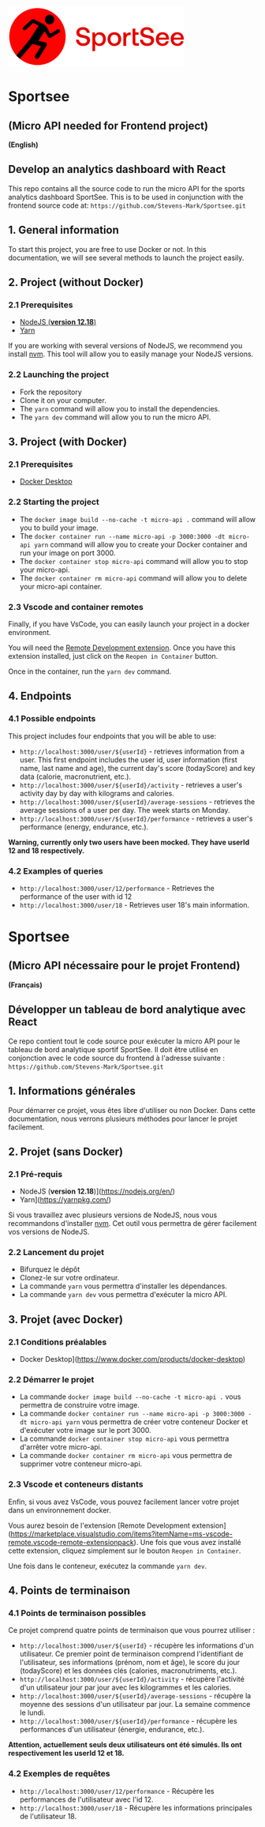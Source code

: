 ![SportSee](sportsSee_logo.svg)


# Sportsee
## (Micro API needed for Frontend project) 
**(English)**

## Develop an analytics dashboard with React

This repo contains all the source code to run the micro API for the sports analytics dashboard SportSee.
This is to be used in conjunction with the frontend source code at:
 `https://github.com/Stevens-Mark/Sportsee.git`

## 1. General information

To start this project, you are free to use Docker or not. In this documentation, we will see several methods to launch the project easily.

## 2. Project (**without Docker**)

### 2.1 Prerequisites

- [NodeJS (**version 12.18**)](https://nodejs.org/en/)
- [Yarn](https://yarnpkg.com/)

If you are working with several versions of NodeJS, we recommend you install [nvm](https://github.com/nvm-sh/nvm). This tool will allow you to easily manage your NodeJS versions.

### 2.2 Launching the project

- Fork the repository
- Clone it on your computer.
- The `yarn` command will allow you to install the dependencies.
- The `yarn dev` command will allow you to run the micro API.


## 3. Project (**with Docker**)

### 2.1 Prerequisites

- [Docker Desktop](https://www.docker.com/products/docker-desktop)

### 2.2 Starting the project

- The `docker image build --no-cache -t micro-api .` command will allow you to build your image.
- The `docker container run --name micro-api -p 3000:3000 -dt micro-api yarn` command will allow you to create your Docker container and run your image on port 3000.
- The `docker container stop micro-api` command will allow you to stop your micro-api.
- The `docker container rm micro-api` command will allow you to delete your micro-api container.

### 2.3 Vscode and container remotes

Finally, if you have VsCode, you can easily launch your project in a docker environment.

You will need the [Remote Development extension](https://marketplace.visualstudio.com/items?itemName=ms-vscode-remote.vscode-remote-extensionpack). Once you have this extension installed, just click on the `Reopen in Container` button.

Once in the container, run the `yarn dev` command.

## 4. Endpoints

### 4.1 Possible endpoints

This project includes four endpoints that you will be able to use: 

- `http://localhost:3000/user/${userId}` - retrieves information from a user. This first endpoint includes the user id, user information (first name, last name and age), the current day's score (todayScore) and key data (calorie, macronutrient, etc.).
- `http://localhost:3000/user/${userId}/activity` - retrieves a user's activity day by day with kilograms and calories.
- `http://localhost:3000/user/${userId}/average-sessions` - retrieves the average sessions of a user per day. The week starts on Monday.
- `http://localhost:3000/user/${userId}/performance` - retrieves a user's performance (energy, endurance, etc.).


**Warning, currently only two users have been mocked. They have userId 12 and 18 respectively.**

### 4.2 Examples of queries

- `http://localhost:3000/user/12/performance` - Retrieves the performance of the user with id 12
- `http://localhost:3000/user/18` - Retrieves user 18's main information.



# Sportsee
## (Micro API nécessaire pour le projet Frontend) 
**(Français)**

## Développer un tableau de bord analytique avec React

Ce repo contient tout le code source pour exécuter la micro API pour le tableau de bord analytique sportif SportSee.
Il doit être utilisé en conjonction avec le code source du frontend à l'adresse suivante :
 `https://github.com/Stevens-Mark/Sportsee.git`

## 1. Informations générales

Pour démarrer ce projet, vous êtes libre d'utiliser ou non Docker. Dans cette documentation, nous verrons plusieurs méthodes pour lancer le projet facilement.

## 2. Projet (**sans Docker**)

### 2.1 Pré-requis

- NodeJS (**version 12.18**)](https://nodejs.org/en/)
- Yarn](https://yarnpkg.com/)

Si vous travaillez avec plusieurs versions de NodeJS, nous vous recommandons d'installer [nvm](https://github.com/nvm-sh/nvm). Cet outil vous permettra de gérer facilement vos versions de NodeJS.

### 2.2 Lancement du projet

- Bifurquez le dépôt
- Clonez-le sur votre ordinateur.
- La commande `yarn` vous permettra d'installer les dépendances.
- La commande `yarn dev` vous permettra d'exécuter la micro API.


## 3. Projet (**avec Docker**)

### 2.1 Conditions préalables

- Docker Desktop](https://www.docker.com/products/docker-desktop)

### 2.2 Démarrer le projet

- La commande `docker image build --no-cache -t micro-api .` vous permettra de construire votre image.
- La commande `docker container run --name micro-api -p 3000:3000 -dt micro-api yarn` vous permettra de créer votre conteneur Docker et d'exécuter votre image sur le port 3000.
- La commande `docker container stop micro-api` vous permettra d'arrêter votre micro-api.
- La commande `docker container rm micro-api` vous permettra de supprimer votre conteneur micro-api.

### 2.3 Vscode et conteneurs distants

Enfin, si vous avez VsCode, vous pouvez facilement lancer votre projet dans un environnement docker.

Vous aurez besoin de l'extension [Remote Development extension] (https://marketplace.visualstudio.com/items?itemName=ms-vscode-remote.vscode-remote-extensionpack). Une fois que vous avez installé cette extension, cliquez simplement sur le bouton `Reopen in Container`.

Une fois dans le conteneur, exécutez la commande `yarn dev`.

## 4. Points de terminaison

### 4.1 Points de terminaison possibles

Ce projet comprend quatre points de terminaison que vous pourrez utiliser : 

- `http://localhost:3000/user/${userId}` - récupère les informations d'un utilisateur. Ce premier point de terminaison comprend l'identifiant de l'utilisateur, ses informations (prénom, nom et âge), le score du jour (todayScore) et les données clés (calories, macronutriments, etc.).
- `http://localhost:3000/user/${userId}/activity` - récupère l'activité d'un utilisateur jour par jour avec les kilogrammes et les calories.
- `http://localhost:3000/user/${userId}/average-sessions` - récupère la moyenne des sessions d'un utilisateur par jour. La semaine commence le lundi.
- `http://localhost:3000/user/${userId}/performance` - récupère les performances d'un utilisateur (énergie, endurance, etc.).


**Attention, actuellement seuls deux utilisateurs ont été simulés. Ils ont respectivement les userId 12 et 18.**

### 4.2 Exemples de requêtes

- `http://localhost:3000/user/12/performance` - Récupère les performances de l'utilisateur avec l'id 12.
- `http://localhost:3000/user/18` - Récupère les informations principales de l'utilisateur 18.

